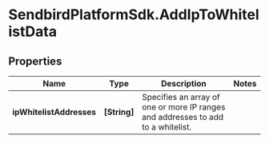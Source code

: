# SendbirdPlatformSdk.AddIpToWhitelistData

## Properties

Name | Type | Description | Notes
------------ | ------------- | ------------- | -------------
**ipWhitelistAddresses** | **[String]** | Specifies an array of one or more IP ranges and addresses to add to a whitelist. | 


